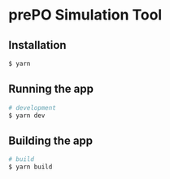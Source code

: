 # prePO Simulation Tool

## Installation

```bash
$ yarn
```

## Running the app

```bash
# development
$ yarn dev
```

## Building the app

```bash
# build
$ yarn build
```
